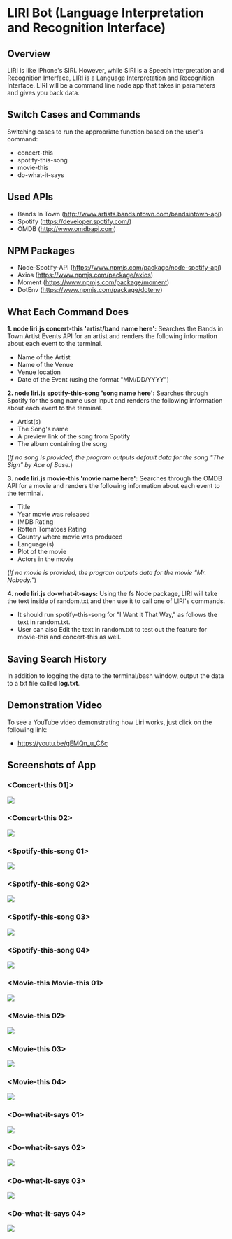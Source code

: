 # LIRI Bot (Language Interpretation and Recognition Interface)


## Overview
LIRI is like iPhone's SIRI. However, while SIRI is a Speech Interpretation and Recognition Interface, LIRI is a Language Interpretation and Recognition Interface. LIRI will be a command line node app that takes in parameters and gives you back data.


## Switch Cases and Commands
Switching cases to run the appropriate function based on the user's command:
- concert-this
- spotify-this-song
- movie-this
- do-what-it-says


## Used APIs
- Bands In Town (http://www.artists.bandsintown.com/bandsintown-api)
- Spotify (https://developer.spotify.com/)
- OMDB (http://www.omdbapi.com)


## NPM Packages
- Node-Spotify-API (https://www.npmjs.com/package/node-spotify-api)
- Axios (https://www.npmjs.com/package/axios)
- Moment (https://www.npmjs.com/package/moment)
- DotEnv (https://www.npmjs.com/package/dotenv)


## What Each Command Does
**1. node liri.js concert-this 'artist/band name here':**
Searches the Bands in Town Artist Events API for an artist and renders the following information about each event to the terminal.

- Name of the Artist
- Name of the Venue
- Venue location
- Date of the Event (using the format "MM/DD/YYYY")

**2. node liri.js spotify-this-song 'song name here':**
  Searches through Spotify for the song name user input and renders the following information about each event to the terminal.

- Artist(s)
- The Song's name
- A preview link of the song from Spotify
- The album containing the song

(*If no song is provided, the program outputs default data for the song "The Sign" by Ace of Base.*)

**3. node liri.js movie-this 'movie name here':**
Searches through the OMDB API for a movie and renders the following information about each event to the terminal.

- Title
- Year movie was released
- IMDB Rating
- Rotten Tomatoes Rating
- Country where movie was produced
- Language(s)
- Plot of the movie
- Actors in the movie

(*If no movie is provided, the program outputs data for the movie "Mr. Nobody."*)

**4. node liri.js do-what-it-says:**  Using the fs Node package, LIRI will take the text inside of random.txt and then use it to call one of LIRI's commands.

- It should run spotify-this-song for "I Want it That Way," as follows the text in random.txt.
- User can also Edit the text in random.txt to test out the feature for movie-this and concert-this as well.


## Saving Search History
In addition to logging the data to the terminal/bash window, output the data to a txt file called **log.txt**.


## Demonstration Video
To see a YouTube video demonstrating how Liri works, just click on the following link:
- https://youtu.be/gEMQn_u_C6c


## Screenshots of App
### <Concert-this 01]>
<img src="images/01-concert-01.png">

### <Concert-this 02>
<img src="images/01-concert-02-log.png">

### <Spotify-this-song 01>
<img src="images/02-spotify-01.png">

### <Spotify-this-song 02>
<img src="images/02-spotify-02-web.png">

### <Spotify-this-song 03>
<img src="images/02-spotify-03-no-song.png">

### <Spotify-this-song 04>
<img src="images/02-spotify-04-log.png">

### <Movie-this Movie-this 01>
<img src="images/03-movie-01.png">

### <Movie-this 02>
<img src="images/03-movie-02-log.png">

### <Movie-this 03>
<img src="images/03-movie-03-no-movie.png">

### <Movie-this 04>
<img src="images/03-movie-04-log.png">

### <Do-what-it-says 01>
<img src="images/04-do-01.png">

### <Do-what-it-says 02>
<img src="images/04-do-02-randomtext.png">

### <Do-what-it-says 03>
<img src="images/04-do-03-change-command.png">

### <Do-what-it-says 04>
<img src="images/04-do-04-log.png">
